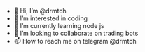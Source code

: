 - 👋 Hi, I’m @drmtch
- 👀 I’m interested in coding
- 🌱 I’m currently learning node js
- 💞️ I’m looking to collaborate on trading bots
- 📫 How to reach me on telegram @drmtch

<!---
drmtch/drmtch is a ✨ special ✨ repository because its `README.md` (this file) appears on your GitHub profile.
You can click the Preview link to take a look at your changes.
--->
